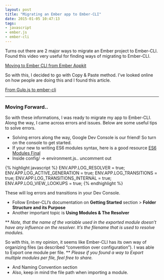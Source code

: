 ```yaml
---
layout: post
title: "Migrating an Ember app to Ember-CLI"
date: 2015-01-05 10:47:13
tags:
- javascript
- ember.js
- ember-cli
---
```


Turns out there are 2 major ways to migrate an Ember project to Ember-CLI.
Found this video very useful for finding ways of migrating to Ember-CLI.

[Moving to Ember CLI from Ember Appkit](http://www.sparkcasts.net/posts/12-moving-to-ember-cli-from-ember-appkit-pro)

So with this, I decided to go with Copy & Paste method. I’ve looked online on how people are doing this and I found this article.

[From Gulp.js to ember-cli](https://medium.com/p/450f1ffb1967)

-----

### Moving Forward..

So with these informations, I was ready to migrate my app to Ember-CLI. Along the way, I came across errors and issues. Below are some useful tips to solve errors.

- Solving errors along the way, Google Dev Console is our friend! So turn on the console to get started.
- If your new to writing ES6 modules syntax, here is a good resource [ES6 Modules Final](http://www.2ality.com/2014/09/es6-modules-final.html)
- Inside config/ -> environment.js.. uncomment out

{% highlight javascript %}
ENV.APP.LOG_RESOLVER = true;
ENV.APP.LOG_ACTIVE_GENERATION = true;
ENV.APP.LOG_TRANSITIONS = true;
ENV.APP.LOG_TRANSITIONS_INTERNAL = true;
ENV.APP.LOG_VIEW_LOOKUPS = true;
{% endhighlight %}

These will log errors and transitions in your Dev Console.
- Follow Ember-CLI’s documentation on **Getting Started** section > **Folder Structure and its Purpose**
- Another important topic is **Using Modules & The Resolver**

** _Note, that the name of the variable used in the exported module doesn’t have any influence on the resolver. It’s the filename that is used to resolve modules._

So with this, in my opinion, it seems like Ember-CLI has its own way of organizing files (as described “convention over configuration”). I was able to Export one module per file.
** _Please if you found a way to Export multiple modules per file, feel free to share._

- And Naming Convention section
- Also, keep in mind the file path when importing a module.
